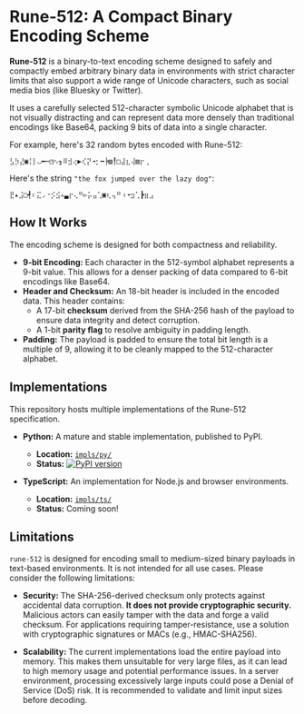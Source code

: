 # Rune-512: A Compact Binary Encoding Scheme

**Rune-512** is a binary-to-text encoding scheme designed to safely and compactly embed arbitrary binary data in environments with strict character limits that also support a wide range of Unicode characters, such as social media bios (like Bluesky or Twitter).

It uses a carefully selected 512-character symbolic Unicode alphabet that is not visually distracting and can represent data more densely than traditional encodings like Base64, packing 9 bits of data into a single character.

For example, here's 32 random bytes encoded with Rune-512:

```
⣣⡳⣜▣╎⡇◡━┉◳⠢╖⠿⣺⢔▶⢎⡝╺⡂╍╞▨╿□⣼⣆⢼▤⡖⢀
```

Here's the string `"the fox jumped over the lazy dog"`:

```
⣟▴⣨□┩⠆⣍◞⠐⡪⣪▵▃⡖⢄⠛▻⡥⣤⢁▣⢆⢤⠛⠰╺⣲⢁┣⣶⣠
```

## How It Works

The encoding scheme is designed for both compactness and reliability.

- **9-bit Encoding:** Each character in the 512-symbol alphabet represents a 9-bit value. This allows for a denser packing of data compared to 6-bit encodings like Base64.
- **Header and Checksum:** An 18-bit header is included in the encoded data. This header contains:
    - A 17-bit **checksum** derived from the SHA-256 hash of the payload to ensure data integrity and detect corruption.
    - A 1-bit **parity flag** to resolve ambiguity in padding length.
- **Padding:** The payload is padded to ensure the total bit length is a multiple of 9, allowing it to be cleanly mapped to the 512-character alphabet.

## Implementations

This repository hosts multiple implementations of the Rune-512 specification.

- **Python:** A mature and stable implementation, published to PyPI.
  - **Location:** [`impls/py/`](./impls/py/)
  - **Status:** [![PyPI version](https://badge.fury.io/py/rune-512.svg)](https://badge.fury.io/py/rune-512)

- **TypeScript:** An implementation for Node.js and browser environments.
  - **Location:** [`impls/ts/`](./impls/ts/)
  - **Status:** Coming soon!

## Limitations

`rune-512` is designed for encoding small to medium-sized binary payloads in text-based environments. It is not intended for all use cases. Please consider the following limitations:

*   **Security:** The SHA-256-derived checksum only protects against accidental data corruption. **It does not provide cryptographic security.** Malicious actors can easily tamper with the data and forge a valid checksum. For applications requiring tamper-resistance, use a solution with cryptographic signatures or MACs (e.g., HMAC-SHA256).

*   **Scalability:** The current implementations load the entire payload into memory. This makes them unsuitable for very large files, as it can lead to high memory usage and potential performance issues. In a server environment, processing excessively large inputs could pose a Denial of Service (DoS) risk. It is recommended to validate and limit input sizes before decoding.